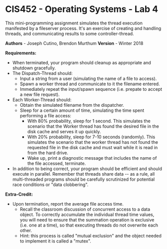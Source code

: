 # CIS452 - Operating Systems - Lab 4

This mini-programming assignment simulates the thread execution manifested by a
fileserver process. It's an exercise of creating and handling threads, and
communicating results to some controller-thread.

**Authors**   - Joseph Cutino, Brendon Murthum
**Version**  - Winter 2018

**Requirements:**
  - When terminated, your program should cleanup as appropriate and shutdown     gracefully.
  - The Dispatch-Thread should:
    - Input a string from a user (simulating the name of a file to access).
    - Spawn a worker thread and communicate to it the filename entered.
    - Immediately repeat the input/spawn sequence (i.e. prepate to accept a new 
      file request).
  - Each Worker-Thread should:
    - Obtain the simulated filename from the dispatcher.
    - Sleep for a certain amount of time, simulating the time spent performing a
      file access:
      - With 80% probability, sleep for 1 second. This simulates the scenario 
        that the Worker thread has found the desired file in the disk cache and 
        serves it up quickly.
      - With 20% probability, sleep for 7-10 seconds (randomly). This simulates 
        the scenario that the worker thread has not found the requested file in 
        the disk cache and must wait while it is read in from the hard drive.
      - Wake up, print a diagnostic message that includes the name of the file 
        accessed, terminate.
  - In addition to being correct, your program should be efficient and should 
    execute in parallel. Remember that threads share data -- as a rule, all 
    multi-threaded programs should be carefully scrutinized for potential race 
    conditions or "data clobbering".
    
**Extra-Credit:**
  - Upon termination, report the average file access time.
    - Recall the classroom discussion of concurrent access to a data object. To 
      correctly accumulate the individual thread time values, you will need to 
      ensure that the summation operation is exclusive (i.e. one at a time), so 
      that executing threads do not overwrite each other.
    - Hint: this process is called "mutual exclusion" and the object needed to 
      implement it is called a "mutex".
